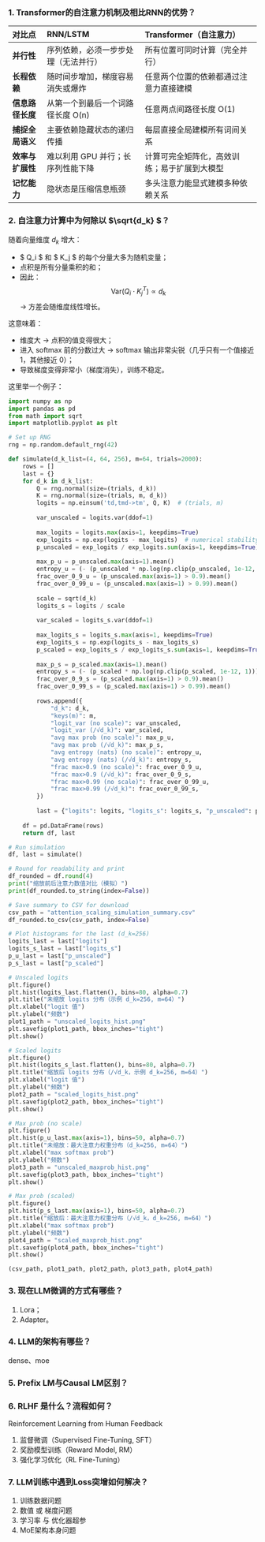 ### 1. Transformer的自注意力机制及相比RNN的优势？

| 对比点        | RNN/LSTM            | Transformer（自注意力）      |
| :--------- | :------------------ | :--------------------- |
| **并行性**    | 序列依赖，必须一步步处理（无法并行）  | 所有位置可同时计算（完全并行）        |
| **长程依赖**   | 随时间步增加，梯度容易消失或爆炸    | 任意两个位置的依赖都通过注意力直接建模    |
| **信息路径长度** | 从第一个到最后一个词路径长度 O(n) | 任意两点间路径长度 O(1)         |
| **捕捉全局语义** | 主要依赖隐藏状态的递归传播       | 每层直接全局建模所有词间关系         |
| **效率与扩展性** | 难以利用 GPU 并行；长序列性能下降 | 计算可完全矩阵化，高效训练；易于扩展到大模型 |
| **记忆能力**   | 隐状态是压缩信息瓶颈          | 多头注意力能显式建模多种依赖关系       |


### 2. 自注意力计算中为何除以 $\sqrt{d_k} $？

随着向量维度 $d_k$ 增大：

* $ Q_i $ 和 $ K_j $ 的每个分量大多为随机变量；
* 点积是所有分量乘积的和；
* 因此：
  $$
  \text{Var}(Q_i \cdot K_j^T) \propto d_k
  $$
  → 方差会随维度线性增长。

这意味着：

* 维度大 → 点积的值变得很大；
* 进入 softmax 前的分数过大 → softmax 输出非常尖锐（几乎只有一个值接近 1，其他接近 0）；
* 导致梯度变得非常小（梯度消失），训练不稳定。

这里举一个例子：
```python
import numpy as np
import pandas as pd
from math import sqrt
import matplotlib.pyplot as plt

# Set up RNG
rng = np.random.default_rng(42)

def simulate(d_k_list=(4, 64, 256), m=64, trials=2000):
    rows = []
    last = {}
    for d_k in d_k_list:
        Q = rng.normal(size=(trials, d_k))
        K = rng.normal(size=(trials, m, d_k))
        logits = np.einsum('td,tmd->tm', Q, K)  # (trials, m)
        
        var_unscaled = logits.var(ddof=1)
        
        max_logits = logits.max(axis=1, keepdims=True)
        exp_logits = np.exp(logits - max_logits)  # numerical stability
        p_unscaled = exp_logits / exp_logits.sum(axis=1, keepdims=True)
        
        max_p_u = p_unscaled.max(axis=1).mean()
        entropy_u = (- (p_unscaled * np.log(np.clip(p_unscaled, 1e-12, 1))).sum(axis=1)).mean()
        frac_over_0_9_u = (p_unscaled.max(axis=1) > 0.9).mean()
        frac_over_0_99_u = (p_unscaled.max(axis=1) > 0.99).mean()
        
        scale = sqrt(d_k)
        logits_s = logits / scale
        
        var_scaled = logits_s.var(ddof=1)
        
        max_logits_s = logits_s.max(axis=1, keepdims=True)
        exp_logits_s = np.exp(logits_s - max_logits_s)
        p_scaled = exp_logits_s / exp_logits_s.sum(axis=1, keepdims=True)
        
        max_p_s = p_scaled.max(axis=1).mean()
        entropy_s = (- (p_scaled * np.log(np.clip(p_scaled, 1e-12, 1))).sum(axis=1)).mean()
        frac_over_0_9_s = (p_scaled.max(axis=1) > 0.9).mean()
        frac_over_0_99_s = (p_scaled.max(axis=1) > 0.99).mean()
        
        rows.append({
            "d_k": d_k,
            "keys(m)": m,
            "logit_var (no scale)": var_unscaled,
            "logit_var (/√d_k)": var_scaled,
            "avg max prob (no scale)": max_p_u,
            "avg max prob (/√d_k)": max_p_s,
            "avg entropy (nats) (no scale)": entropy_u,
            "avg entropy (nats) (/√d_k)": entropy_s,
            "frac max>0.9 (no scale)": frac_over_0_9_u,
            "frac max>0.9 (/√d_k)": frac_over_0_9_s,
            "frac max>0.99 (no scale)": frac_over_0_99_u,
            "frac max>0.99 (/√d_k)": frac_over_0_99_s,
        })
        
        last = {"logits": logits, "logits_s": logits_s, "p_unscaled": p_unscaled, "p_scaled": p_scaled}
        
    df = pd.DataFrame(rows)
    return df, last

# Run simulation
df, last = simulate()

# Round for readability and print
df_rounded = df.round(4)
print("缩放前后注意力数值对比（模拟）")
print(df_rounded.to_string(index=False))

# Save summary to CSV for download
csv_path = "attention_scaling_simulation_summary.csv"
df_rounded.to_csv(csv_path, index=False)

# Plot histograms for the last (d_k=256)
logits_last = last["logits"]
logits_s_last = last["logits_s"]
p_u_last = last["p_unscaled"]
p_s_last = last["p_scaled"]

# Unscaled logits
plt.figure()
plt.hist(logits_last.flatten(), bins=80, alpha=0.7)
plt.title("未缩放 logits 分布（示例 d_k=256, m=64）")
plt.xlabel("logit 值")
plt.ylabel("频数")
plot1_path = "unscaled_logits_hist.png"
plt.savefig(plot1_path, bbox_inches="tight")
plt.show()

# Scaled logits
plt.figure()
plt.hist(logits_s_last.flatten(), bins=80, alpha=0.7)
plt.title("缩放后 logits 分布（/√d_k，示例 d_k=256, m=64）")
plt.xlabel("logit 值")
plt.ylabel("频数")
plot2_path = "scaled_logits_hist.png"
plt.savefig(plot2_path, bbox_inches="tight")
plt.show()

# Max prob (no scale)
plt.figure()
plt.hist(p_u_last.max(axis=1), bins=50, alpha=0.7)
plt.title("未缩放：最大注意力权重分布（d_k=256, m=64）")
plt.xlabel("max softmax prob")
plt.ylabel("频数")
plot3_path = "unscaled_maxprob_hist.png"
plt.savefig(plot3_path, bbox_inches="tight")
plt.show()

# Max prob (scaled)
plt.figure()
plt.hist(p_s_last.max(axis=1), bins=50, alpha=0.7)
plt.title("缩放后：最大注意力权重分布（/√d_k，d_k=256, m=64）")
plt.xlabel("max softmax prob")
plt.ylabel("频数")
plot4_path = "scaled_maxprob_hist.png"
plt.savefig(plot4_path, bbox_inches="tight")
plt.show()

(csv_path, plot1_path, plot2_path, plot3_path, plot4_path)
```

### 3. 现在LLM微调的方式有哪些？

1. Lora；
2. Adapter。

### 4. LLM的架构有哪些？

dense、moe

### 5. Prefix LM与Causal LM区别？

### 6. RLHF 是什么？流程如何？

Reinforcement Learning from Human Feedback

1. 监督微调（Supervised Fine-Tuning, SFT）
2. 奖励模型训练（Reward Model, RM）
3. 强化学习优化（RL Fine-Tuning）

### 7. LLM训练中遇到Loss突增如何解决？

1. 训练数据问题
2. 数值 或 梯度问题
3. 学习率 与 优化器超参
4. MoE架构本身问题